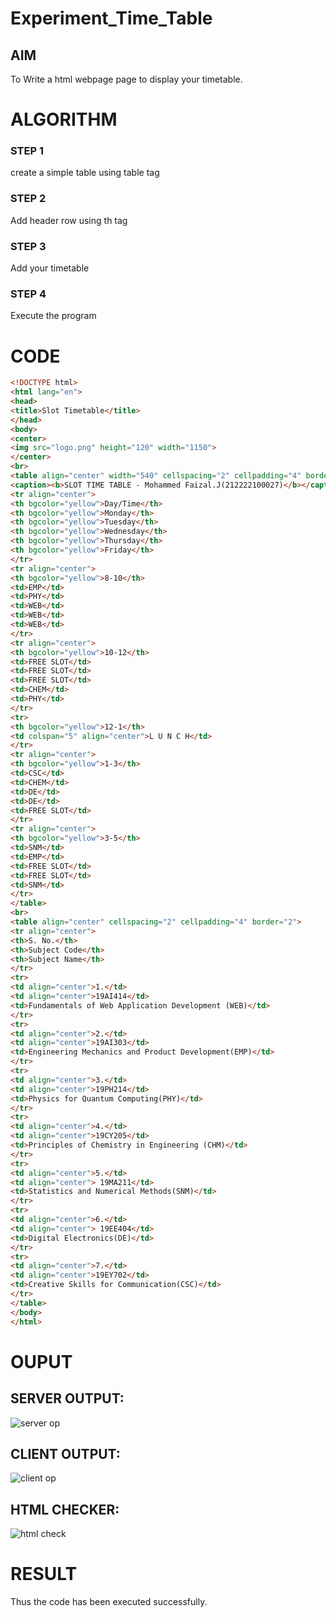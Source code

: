 # Experiment_Time_Table

## AIM
To Write a html webpage page to display your timetable.

# ALGORITHM
### STEP 1
create a simple table using table tag
### STEP 2
Add header row using th tag
### STEP 3
Add your timetable
### STEP 4
Execute the program

# CODE
```html
<!DOCTYPE html>
<html lang="en">
<head>
<title>Slot Timetable</title>
</head>
<body>
<center>
<img src="logo.png" height="120" width="1150">
</center>
<br>
<table align="center" width="540" cellspacing="2" cellpadding="4" border="5" bgcolor="cyan">
<caption><b>SLOT TIME TABLE - Mohammed Faizal.J(212222100027)</b></caption>
<tr align="center">
<th bgcolor="yellow">Day/Time</th>
<th bgcolor="yellow">Monday</th>
<th bgcolor="yellow">Tuesday</th>
<th bgcolor="yellow">Wednesday</th>
<th bgcolor="yellow">Thursday</th>
<th bgcolor="yellow">Friday</th>
</tr>
<tr align="center">
<th bgcolor="yellow">8-10</th>
<td>EMP</td>
<td>PHY</td>
<td>WEB</td>
<td>WEB</td>
<td>WEB</td>
</tr>
<tr align="center">
<th bgcolor="yellow">10-12</th>
<td>FREE SLOT</td>
<td>FREE SLOT</td>
<td>FREE SLOT</td>
<td>CHEM</td>
<td>PHY</td>
</tr>
<tr>
<th bgcolor="yellow">12-1</th>
<td colspan="5" align="center">L U N C H</td>
</tr>
<tr align="center">
<th bgcolor="yellow">1-3</th>
<td>CSC</td>
<td>CHEM</td>
<td>DE</td>
<td>DE</td>
<td>FREE SLOT</td>
</tr>
<tr align="center">
<th bgcolor="yellow">3-5</th>
<td>SNM</td>
<td>EMP</td>
<td>FREE SLOT</td>
<td>FREE SLOT</td>
<td>SNM</td>
</tr>
</table>
<br>
<table align="center" cellspacing="2" cellpadding="4" border="2">
<tr align="center">
<th>S. No.</th>
<th>Subject Code</th>
<th>Subject Name</th>
</tr>
<tr>
<td align="center">1.</td>
<td align="center">19AI414</td>
<td>Fundamentals of Web Application Development (WEB)</td>
</tr>
<tr>
<td align="center">2.</td>
<td align="center">19AI303</td>
<td>Engineering Mechanics and Product Development(EMP)</td>
</tr>
<tr>
<td align="center">3.</td>
<td align="center">19PH214</td>
<td>Physics for Quantum Computing(PHY)</td>
</tr>
<tr>
<td align="center">4.</td>
<td align="center">19CY205</td>
<td>Principles of Chemistry in Engineering (CHM)</td>
</tr>
<tr>
<td align="center">5.</td>
<td align="center"> 19MA211</td>
<td>Statistics and Numerical Methods(SNM)</td>
</tr>
<tr>
<td align="center">6.</td>
<td align="center"> 19EE404</td>
<td>Digital Electronics(DE)</td>
</tr>
<tr>
<td align="center">7.</td>
<td align="center">19EY702</td>
<td>Creative Skills for Communication(CSC)</td>
</tr>
</table>
</body>
</html>
```

# OUPUT
## SERVER OUTPUT:
![server op](https://user-images.githubusercontent.com/120553195/232962004-404fb39e-5c7a-4452-9106-2ed55e37f465.png)

## CLIENT OUTPUT:
![client op](https://user-images.githubusercontent.com/120553195/232962108-a620aaac-baaa-40c8-8610-ffc8ae5a871b.png)

## HTML CHECKER:
![html check](https://user-images.githubusercontent.com/120553195/232962150-f181ea49-f684-4f0d-a8ca-464891c4248e.png)

# RESULT
Thus the code has been executed successfully.
